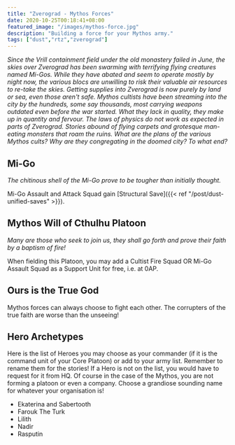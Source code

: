 ```yaml
---
title: "Zverograd - Mythos Forces"
date: 2020-10-25T00:18:41+08:00
featured_image: "/images/mythos-force.jpg"
description: "Building a force for your Mythos army."
tags: ["dust","rtz","zverograd"]
---
```

*Since the Vrill containment field under the old monastery failed in June, the skies over Zverograd has been swarming with terrifying flying creatures named Mi-Gos. While they have abated and seem to operate mostly by night now, the various blocs are unwilling to risk their valuable air resources to re-take the skies. Getting supplies into Zverograd is now purely by land or sea, even those aren't safe. Mythos cultists have been streaming into the city by the hundreds, some say thousands, most carrying weapons outdated even before the war started. What they lack in quality, they make up in quantity and fervour. The laws of physics do not work as expected in parts of Zverograd. Stories abound of flying carpets and grotesque man-eating monsters that roam the ruins. What are the plans of the various Mythos cults? Why are they congregating in the doomed city? To what end?*

## Mi-Go
*The chitinous shell of the Mi-Go prove to be tougher than initially thought.*

Mi-Go Assault and Attack Squad gain [Structural Save]({{< ref "/post/dust-unified-saves" >}}).

## Mythos Will of Cthulhu Platoon
*Many are those who seek to join us, they shall go forth and prove their faith by a baptism of fire!*

When fielding this Platoon, you may add a Cultist Fire Squad OR Mi-Go Assault Squad as a Support Unit for free, i.e. at 0AP.

## Ours is the True God
Mythos forces can always choose to fight each other. The corrupters of the true faith are worse than the unseeing!

## Hero Archetypes
Here is the list of Heroes you may choose as your commander (if it is the command unit of your Core Platoon) or add to your army list. Remember to rename them for the stories! If a Hero is not on the list, you would have to request for it from HQ. Of course in the case of the Mythos, you are not forming a platoon or even a company. Choose a grandiose sounding name for whatever your organisation is!

- Ekaterina and Sabertooth
- Farouk The Turk
- Lilith
- Nadir
- Rasputin

